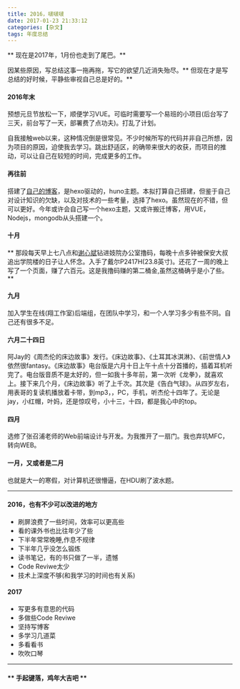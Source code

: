 ```yaml
---
title: 2016，啵啵啵
date: 2017-01-23 21:33:12
categories: [杂文]
tags: 年度总结
---
```


** 现在是2017年，1月份也走到了尾巴。**

因某些原因，写总结这事一拖再拖，写它的欲望几近消失殆尽。** 但现在才是写总结的好时候，平静些审视自己总是好的。**

#### 2016年末

预想元旦节放松一下，顺便学习VUE。可临时需要写一个易班的小项目(后台写了三天，前台写了一天，部署费了点功夫)。打乱了计划。

自我接触web以来，这种情况倒是很常见。不少时候所写的代码并非自己所想，因为项目的原因，迫使我去学习。跳出舒适区，的确带来很大的收获，而项目的推动，可以让自己在较短的时间，完成更多的工作。

#### 再往前

搭建了[自己的博客](http://www.sail.name/2016/12/01/first/)，是hexo驱动的，huno主题。本拟打算自己搭建，但鉴于自己对设计知识的欠缺，以及对技术的一些考量，选择了hexo。虽然现在的不错，但可以更好。今年或许会自己写一个hexo主题，又或许搬迁博客，用VUE，Nodejs，mongodb从头搭建一个。

#### 十月

** 那段每天早上七八点和[谢心斌](blog.badwolfs.cn)钻进妓院办公室撸码，每晚十点多钟被保安大叔追出学院楼的日子让人怀念。入手了戴尔P2417H(23.8英寸)。还花了一周的晚上写了一个页面，赚了六百元。这是我撸码赚的第二桶金,虽然这桶确乎是小了些。**

#### 九月

加入学生在线(翔工作室)后端组，在团队中学习，和一个人学习多少有些不同。自己还有很多不足。


#### 六月二十四日

阿Jay的《周杰伦的床边故事》发行。《床边故事》、《土耳其冰淇淋》、《前世情人》依然很fantasy。《床边故事》电台版是六月十日上午十点十分首播的，插着耳机听完了。电台版音质不是太好的，但一如我十多年前，第一次听《龙拳》，就喜欢上。接下来几个月，《床边故事》听了上千次。其次是《告白气球》。从四岁左右，用表哥的复读机播放着卡带，到mp3，，PC，手机，听杰伦十四年了。无论是jay，小红帽，叶妈，还是惊叹号，小十三，十四，都是我心中的top。

#### 四月

选修了张召浦老师的Web前端设计与开发。为我推开了一扇门。我也弃坑MFC，转向WEB。

#### 一月，又或者是二月

也就是大一的寒假，对计算机还很懵逼，在HDU刷了波水题。

**********

#### 2016，也有不少可以改进的地方

- 刷屏浪费了一些时间，效率可以更高些
- 看的课外书也比往年少了些
- 下半年常常晚睡,作息不规律
- 下半年几乎没怎么锻炼
- 读书笔记，有的书只做了一半，遗憾
- Code Reviwe太少
- 技术上深度不够(和我学习的时间也有关系)

#### 2017

- 写更多有意思的代码
- 多做些Code Reviwe
- 坚持写博客
- 多学习几道菜
- 多看看书
- 吹吹口琴

**********

#### ** 手起键落，鸡年大吉吧 **
